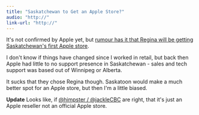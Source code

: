 ```yaml
---
title: "Saskatchewan to Get an Apple Store?"
audio: "http://"
link-url: "http://"
---
```

<p>It's not confirmed by Apple yet, but <a href="http://www.macrumors.com/2012/05/01/upcoming-saskatchewan-apple-retail-store-fills-huge-void-in-coverage/">rumour has it that Regina will be getting Saskatchewan's first Apple store</a>.</p>
<p>I don't know if things have changed since I worked in retail, but back then Apple had little to no support presence in Saskatchewan - sales and tech support was based out of Winnipeg or Alberta.</p>
<p>It sucks that they chose Regina though. Saskatoon would make a much better spot for an Apple store, but then I'm a little biased.</p>
<p><strong>Update</strong> Looks like, if <a href="https://twitter.com/himpster/status/197382468586848257">@himpster / @jackleCBC</a> are right, that it's just an Apple reseller not an official Apple store.</p>
